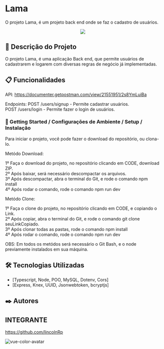 # Lama

O projeto Lama, é um projeto back end onde se faz o cadastro de usuários.

<p align="center">
  <img src="https://i.ibb.co/8cyDZSC/Screenshot-2.png" />
</p>

## 🚀 Descrição do Projeto

O projeto Lama, é uma aplicação Back end, que permite usuários de cadastrarem e logarem com diversas regras de negócio já implementadas.

## 📋 Funcionalidades

API: https://documenter.getpostman.com/view/21551951/2s8YmLuiBa </br>


Endpoints:  POST /users/signup - Permite cadastrar usuários. </br>
            POST /users/login - Permite fazer o login de usuários. </br>


### 🔧 Getting Started / Configurações de Ambiente / Setup / Instalação

Para iniciar o projeto, você pode fazer o download do repositório, ou clona-lo.

Metódo Download:

1º Faça o download do projeto, no repositório clicando em CODE, download ZIP. </br>
2º Após baixar, será necessário descompactar os arquivos. </br>
3º Após descompactar, abra o terminal do Git, e rode o comando npm install </br>
4º Após rodar o comando, rode o comando npm run dev

Metódo Clone:

1º Faça o clone do projeto, no repositório clicando em CODE, e copiando o Link. </br>
2º Após copiar, abra o terminal do Git, e rode o comando git clone seuLinkCopiado. </br>
3º Após clonar todas as pastas, rode o comando npm install </br>
4º Após rodar o comando, rode o comando npm run dev

OBS: Em todos os metódos será necessário o Git Bash, e o node previamente instalados em sua máquina.

## 🛠️ Tecnologias Utilizadas

* [Typescript, Node, POO, MySQL, Dotenv, Cors]
* [Express, Knex, UUID, Jsonwebtoken, bcryptjs] 


## ✒️ Autores

## INTEGRANTE
https://github.com/lincolnRp

![vue-color-avatar](https://user-images.githubusercontent.com/93271677/195719553-fa3bdb3c-7fb0-41bb-b6f2-9ca6ef6b26de.png)

